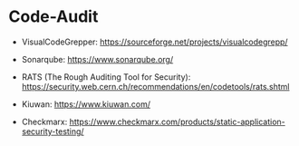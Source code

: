 # Code-Audit

* VisualCodeGrepper: https://sourceforge.net/projects/visualcodegrepp/

* Sonarqube: https://www.sonarqube.org/

* RATS (The Rough Auditing Tool for Security): https://security.web.cern.ch/recommendations/en/codetools/rats.shtml

* Kiuwan: https://www.kiuwan.com/

* Checkmarx: https://www.checkmarx.com/products/static-application-security-testing/

